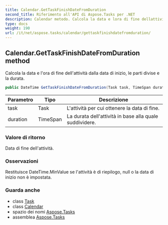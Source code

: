 ```yaml
---
title: Calendar.GetTaskFinishDateFromDuration
second_title: Riferimento all'API di Aspose.Tasks per .NET
description: Calendar metodo. Calcola la data e lora di fine dellattività dalla data di inizio le parti divise e la durata.
type: docs
weight: 190
url: /it/net/aspose.tasks/calendar/gettaskfinishdatefromduration/
---
```

## Calendar.GetTaskFinishDateFromDuration method

Calcola la data e l'ora di fine dell'attività dalla data di inizio, le parti divise e la durata.

```csharp
public DateTime GetTaskFinishDateFromDuration(Task task, TimeSpan duration)
```

| Parametro | Tipo | Descrizione |
| --- | --- | --- |
| task | Task | L'attività per cui ottenere la data di fine. |
| duration | TimeSpan | La durata dell'attività in base alla quale suddividere. |

### Valore di ritorno

Data di fine dell'attività.

### Osservazioni

Restituisce DateTime.MinValue se l'attività è di riepilogo, null o la data di inizio non è impostata.

### Guarda anche

* class [Task](../../task/)
* class [Calendar](../)
* spazio dei nomi [Aspose.Tasks](../../calendar/)
* assemblea [Aspose.Tasks](../../../)


